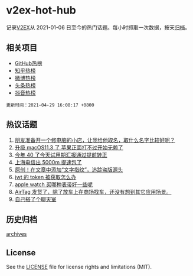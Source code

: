 # v2ex-hot-hub

 记录[V2EX](https://www.v2ex.com/)从 2021-01-06 日至今的热门话题。每小时抓取一次数据，按天[归档](archives)。
 
 ## 相关项目

- [GitHub热榜](https://github.com/lonnyzhang423/github-hot-hub)
- [知乎热榜](https://github.com/lonnyzhang423/zhihu-hot-hub)
- [微博热榜](https://github.com/lonnyzhang423/weibo-hot-hub)
- [头条热榜](https://github.com/lonnyzhang423/toutiao-hot-hub)
- [抖音热榜](https://github.com/lonnyzhang423/douyin-hot-hub)


 `更新时间：2021-04-29 16:08:17 +0800`

## 热议话题

1. [朋友准备开一个修电脑的小店，让我给他取名，取什么名字比较好呢？](https://www.v2ex.com/t/773998)
1. [升级 macOS11.3 了 苹果正面打不过开始无赖了](https://www.v2ex.com/t/773925)
1. [今年 40 了今天试用期汇报通过提前转正](https://www.v2ex.com/t/773901)
1. [上海电信出 5000m 提速包了](https://www.v2ex.com/t/773909)
1. [原创！在文章中添加“文字指纹”，追踪盗版源头](https://www.v2ex.com/t/774059)
1. [jwt 的 token 被获取怎么办](https://www.v2ex.com/t/774028)
1. [apple watch 买哪种表带好一些呢](https://www.v2ex.com/t/774057)
1. [AirTag 发货了，除了放车上在商场找车，还没有想到其它应用场景。](https://www.v2ex.com/t/774039)
1. [自己搭了个聊天室](https://www.v2ex.com/t/774073)

## 历史归档

[archives](archives)

## License

See the [LICENSE](LICENSE) file for license rights and limitations (MIT).
